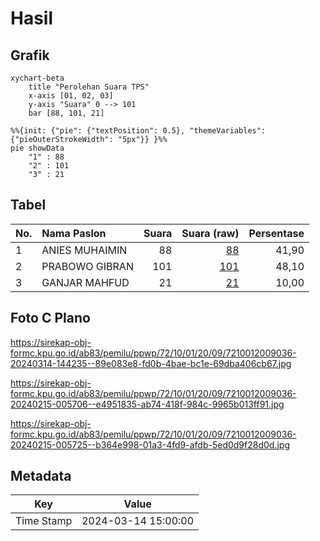 # Hasil

## Grafik

```mermaid
xychart-beta
    title "Perolehan Suara TPS"
    x-axis [01, 02, 03]
    y-axis "Suara" 0 --> 101
    bar [88, 101, 21]
```

```mermaid
%%{init: {"pie": {"textPosition": 0.5}, "themeVariables": {"pieOuterStrokeWidth": "5px"}} }%%
pie showData
    "1" : 88
    "2" : 101
    "3" : 21
```

## Tabel

| No. | Nama Paslon    | Suara | Suara (raw) | Persentase |
|:--- |:-------------- | -----:| -----------:| ----------:|
| 1   | ANIES MUHAIMIN | 88    | [88][p-1]   | 41,90      |
| 2   | PRABOWO GIBRAN | 101   | [101][p-2]  | 48,10      |
| 3   | GANJAR MAHFUD  | 21    | [21][p-3]   | 10,00      |


[p-1]: https://github.com/gigit-pemilu/pemilu-2024-72-sulawesi-tengah/blob/main/pilpres/hitung-suara/sub/72-sulawesi-tengah/sub/10-sigi/sub/01-sigi-biromaru/sub/2009-kalukubula/sub/036-tps/sub/paslon-1.txt
[p-2]: https://github.com/gigit-pemilu/pemilu-2024-72-sulawesi-tengah/blob/main/pilpres/hitung-suara/sub/72-sulawesi-tengah/sub/10-sigi/sub/01-sigi-biromaru/sub/2009-kalukubula/sub/036-tps/sub/paslon-2.txt
[p-3]: https://github.com/gigit-pemilu/pemilu-2024-72-sulawesi-tengah/blob/main/pilpres/hitung-suara/sub/72-sulawesi-tengah/sub/10-sigi/sub/01-sigi-biromaru/sub/2009-kalukubula/sub/036-tps/sub/paslon-3.txt

## Foto C Plano

https://sirekap-obj-formc.kpu.go.id/ab83/pemilu/ppwp/72/10/01/20/09/7210012009036-20240314-144235--89e083e8-fd0b-4bae-bc1e-69dba406cb67.jpg

https://sirekap-obj-formc.kpu.go.id/ab83/pemilu/ppwp/72/10/01/20/09/7210012009036-20240215-005706--e4951835-ab74-418f-984c-9965b013ff91.jpg

https://sirekap-obj-formc.kpu.go.id/ab83/pemilu/ppwp/72/10/01/20/09/7210012009036-20240215-005725--b364e998-01a3-4fd9-afdb-5ed0d9f28d0d.jpg


## Metadata

| Key        | Value               |
| ---------- | ------------------- |
| Time Stamp | 2024-03-14 15:00:00 |



